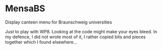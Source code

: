 MensaBS
=======

Display canteen menu for Braunschweig universities 

Just to play with WP8. Looking at the code might make your eyes bleed. In my defence, I did not wrote most of it, I rather copied bits and pieces together which I found elsewhere...
